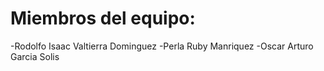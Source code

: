﻿# Miembros del equipo: 

-Rodolfo Isaac Valtierra Dominguez 
-Perla Ruby Manriquez
-Oscar Arturo Garcia Solis
